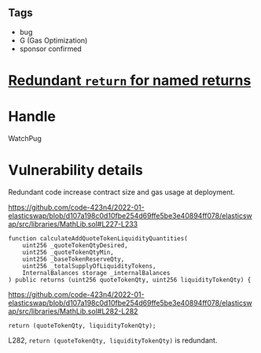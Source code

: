 ## Tags

- bug
- G (Gas Optimization)
- sponsor confirmed

# [Redundant `return` for named returns](https://github.com/code-423n4/2022-01-elasticswap-findings/issues/151) 

# Handle

WatchPug


# Vulnerability details

Redundant code increase contract size and gas usage at deployment.

https://github.com/code-423n4/2022-01-elasticswap/blob/d107a198c0d10fbe254d69ffe5be3e40894ff078/elasticswap/src/libraries/MathLib.sol#L227-L233

```solidity
function calculateAddQuoteTokenLiquidityQuantities(
    uint256 _quoteTokenQtyDesired,
    uint256 _quoteTokenQtyMin,
    uint256 _baseTokenReserveQty,
    uint256 _totalSupplyOfLiquidityTokens,
    InternalBalances storage _internalBalances
) public returns (uint256 quoteTokenQty, uint256 liquidityTokenQty) {
```

https://github.com/code-423n4/2022-01-elasticswap/blob/d107a198c0d10fbe254d69ffe5be3e40894ff078/elasticswap/src/libraries/MathLib.sol#L282-L282

```solidity
return (quoteTokenQty, liquidityTokenQty);
```

L282, `return (quoteTokenQty, liquidityTokenQty)` is redundant.


